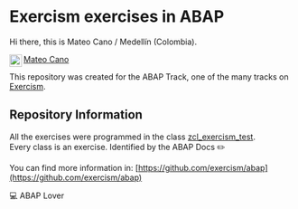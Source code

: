 # Exercism exercises in ABAP


Hi there, this is Mateo Cano / Medellín (Colombia).

<a href="https://www.linkedin.com/in/mateocanoc/">
  <img align="left" alt="Mateo Cano LinkedIn" width="22px" src="https://raw.githubusercontent.com/peterthehan/peterthehan/master/assets/linkedin.svg" />
  Mateo Cano
</a><br>

This repository was created for the ABAP Track, one of the many tracks on [Exercism](https://exercism.org/). 

## Repository Information


All the exercises were programmed in the class [zcl_exercism_test](https://github.com/Mat-byte/exercism-2022/blob/main/src/zcl_exercism_test.clas.abap).
<br>
Every class is an exercise. Identified by the ABAP Docs ✏️

You can find more information in: [https://github.com/exercism/abap](https://github.com/exercism/abap)


💻 ABAP Lover

